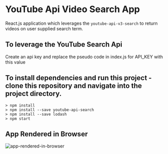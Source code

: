 # YouTube Api Video Search App

React.js application which leverages the `youtube-api-v3-search` to return videos on user supplied search term.

## To leverage the YouTube Search Api 
Create an api key and replace the pseudo code in index.js for API_KEY with this value

## To install dependencies and run this project - clone this repository and navigate into the project directory.

```
> npm install
> npm install --save youtube-api-search
> npm install --save lodash
> npm start
```

## App Rendered in Browser

![app-rendered-in-browser](https://github.com/aschenbrenner3/youtube-api-video-search/images/search-app-react "Video Search App Rendered in Browser")
